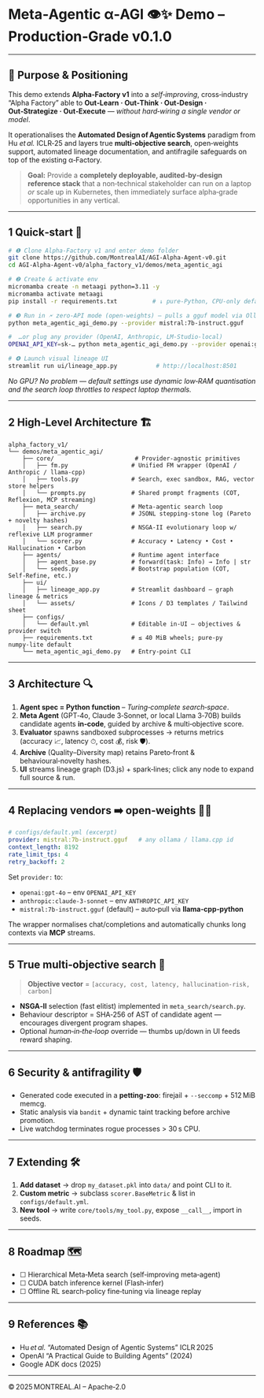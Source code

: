 
# Meta‑Agentic α‑AGI 👁️✨ Demo – **Production‑Grade v0.1.0**

---

## 📌 Purpose & Positioning

This demo extends **Alpha‑Factory v1** into a *self‑improving*, cross‑industry “Alpha Factory” able to **Out‑Learn · Out‑Think · Out‑Design · Out‑Strategize · Out‑Execute** — *without hard‑wiring a single vendor or model*.

It operationalises the **Automated Design of Agentic Systems** paradigm from Hu *et al.* ICLR‑25 and layers true **multi‑objective search**, open‑weights support, automated lineage documentation, and antifragile safeguards on top of the existing α‑Factory.

> **Goal:** Provide a **completely deployable, audited‑by‑design reference stack** that a non‑technical stakeholder can run on a laptop *or* scale up in Kubernetes, then immediately surface alpha‑grade opportunities in any vertical.

---

## 1 Quick‑start 🏁
```bash
# ❶ Clone Alpha‑Factory v1 and enter demo folder
git clone https://github.com/MontrealAI/AGI-Alpha-Agent-v0.git
cd AGI-Alpha-Agent-v0/alpha_factory_v1/demos/meta_agentic_agi

# ❷ Create & activate env
micromamba create -n metaagi python=3.11 -y
micromamba activate metaagi
pip install -r requirements.txt          # ↓ pure‑Python, CPU‑only default

# ❸ Run in 🗲 zero‑API mode (open‑weights) – pulls a gguf model via Ollama
python meta_agentic_agi_demo.py --provider mistral:7b-instruct.gguf

#  …or plug any provider (OpenAI, Anthropic, LM‑Studio‑local)
OPENAI_API_KEY=sk-… python meta_agentic_agi_demo.py --provider openai:gpt-4o

# ❹ Launch visual lineage UI
streamlit run ui/lineage_app.py           # http://localhost:8501
```

*No GPU? No problem — default settings use dynamic low‑RAM quantisation and the search loop throttles to respect laptop thermals.*

---

## 2 High‑Level Architecture 🏗
```
alpha_factory_v1/
└── demos/meta_agentic_agi/
    ├── core/                       # Provider‑agnostic primitives
    │   ├── fm.py                  # Unified FM wrapper (OpenAI / Anthropic / llama‑cpp)
    │   ├── tools.py               # Search, exec sandbox, RAG, vector store helpers
    │   └── prompts.py             # Shared prompt fragments (COT, Reflexion, MCP streaming)
    ├── meta_search/               # Meta‑agentic search loop
    │   ├── archive.py             # JSONL stepping‑stone log (Pareto + novelty hashes)
    │   ├── search.py              # NSGA‑II evolutionary loop w/ reflexive LLM programmer
    │   └── scorer.py              # Accuracy • Latency • Cost • Hallucination • Carbon
    ├── agents/                    # Runtime agent interface
    │   ├── agent_base.py          # forward(task: Info) → Info | str
    │   └── seeds.py               # Bootstrap population (COT, Self‑Refine, etc.)
    ├── ui/
    │   ├── lineage_app.py         # Streamlit dashboard – graph lineage & metrics
    │   └── assets/                # Icons / D3 templates / Tailwind sheet
    ├── configs/
    │   └── default.yml            # Editable in‑UI – objectives & provider switch
    ├── requirements.txt           # ≤ 40 MiB wheels; pure‑py numpy‑lite default
    └── meta_agentic_agi_demo.py   # Entry‑point CLI
```

---

## 3 Architecture 🔍
1. **Agent spec = Python function** – *Turing‑complete search‑space*.
2. **Meta Agent** (GPT‑4o, Claude 3‑Sonnet, or local Llama 3‑70B) builds candidate agents **in‑code**, guided by archive & multi‑objective score.
3. **Evaluator** spawns sandboxed subprocesses → returns metrics (accuracy 📈, latency ⏱, cost 💰, risk 🛡).
4. **Archive** (Quality–Diversity map) retains Pareto‑front & behavioural‑novelty hashes.
5. **UI** streams lineage graph (D3.js) + spark‑lines; click any node to expand full source & run.

---

## 4 Replacing vendors ➡️ open‑weights 🏋️‍♀️
```yaml
# configs/default.yml (excerpt)
provider: mistral:7b-instruct.gguf   # any ollama / llama.cpp id
context_length: 8192
rate_limit_tps: 4
retry_backoff: 2
```
Set `provider:` to:
* `openai:gpt-4o`  – env `OPENAI_API_KEY`
* `anthropic:claude-3-sonnet` – env `ANTHROPIC_API_KEY`
* `mistral:7b-instruct.gguf` (default) – auto‑pull via **llama‑cpp‑python**

The wrapper normalises chat/completions and automatically chunks long contexts via **MCP** streams.

---

## 5 True multi‑objective search 🎯
> **Objective vector** = `[accuracy, cost, latency, hallucination‑risk, carbon]`

* **NSGA‑II** selection (fast elitist) implemented in `meta_search/search.py`.
* Behaviour descriptor = SHA‑256 of AST of candidate agent — encourages divergent program shapes.
* Optional *human‑in‑the‑loop* override — thumbs up/down in UI feeds reward shaping.

---

## 6 Security & antifragility 🛡
* Generated code executed in a **petting‑zoo**: firejail + `--seccomp` + 512 MiB memcg.
* Static analysis via `bandit` + dynamic taint tracking before archive promotion.
* Live watchdog terminates rogue processes > 30 s CPU.

---

## 7 Extending 🛠
1. **Add dataset** → drop `my_dataset.pkl` into `data/` and point CLI to it.
2. **Custom metric** → subclass `scorer.BaseMetric` & list in `configs/default.yml`.
3. **New tool** → write `core/tools/my_tool.py`, expose `__call__`, import in seeds.

---

## 8 Roadmap 🗺
* ☐ Hierarchical Meta‑Meta search (self‑improving meta‑agent)
* ☐ CUDA batch inference kernel (Flash‑infer)
* ☐ Offline RL search‑policy fine‑tuning via lineage replay

---

## 9 References 📚
* Hu *et al.* “Automated Design of Agentic Systems” ICLR 2025
* OpenAI “A Practical Guide to Building Agents” (2024)
* Google ADK docs (2025)

---

© 2025 MONTREAL.AI – Apache‑2.0
